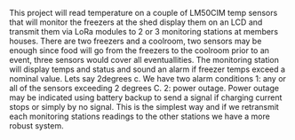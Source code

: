 This project will read temperature on a couple of LM50CIM temp sensors that will monitor the freezers at the shed display them on an LCD
and transmit them via LoRa modules to 2 or 3 monitoring stations at members houses. There are two freezers and a coolroom, two sensors 
may be enough since food will go from the freezers to the coolroom prior to an event, three sensors would cover all eventuallities. 
The monitoring station will display temps and status and sound an alarm if freezer temps exceed a nominal value. Lets say 2degrees c. 
We have two alarm conditions   1: any or all of the sensors exceeding 2 degrees C. 
                               2: power outage. 
Power outage may be indicated using battery backup to send a signal if charging current stops or simply by no signal. This is the 
simplest way and if we retransmit each monitoring stations readings to the other stations we have a more robust system.
